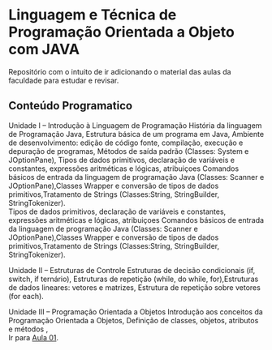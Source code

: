 # Linguagem e Técnica de Programação Orientada a Objeto com JAVA
Repositório com o intuito de ir adicionando o material das aulas da faculdade para estudar e revisar.
## Conteúdo Programatico
Unidade I – Introdução à Linguagem de Programação   História da linguagem de Programação Java, Estrutura básica de um programa em Java, Ambiente de desenvolvimento: edição de código fonte, compilação, execução e depuração de   programas, Métodos de saída padrão (Classes: System e JOptionPane), Tipos  de  dados  primitivos,  declaração  de  variáveis  e  constantes,  expressões  aritméticas  e   lógicas, atribuiçoes Comandos básicos de entrada da linguagem de programação Java (Classes: Scanner e JOptionPane),Classes Wrapper e conversão de tipos de dados primitivos,Tratamento de Strings (Classes:String, StringBuilder, StringTokenizer). 																	
Tipos  de  dados  primitivos,  declaração  de  variáveis  e  constantes,  expressões  aritméticas  e   lógicas, atribuiçoes Comandos básicos de entrada da linguagem de programação Java (Classes: Scanner e JOptionPane),Classes Wrapper e conversão de tipos de dados primitivos,Tratamento de Strings (Classes:String, StringBuilder, StringTokenizer). 			

Unidade II – Estruturas de Controle  Estruturas de decisão condicionais (if, switch, if ternário), Estruturas de repetição (while, do while, for),Estruturas de dados lineares: vetores e matrizes, Estrutura de repetição sobre vetores (for each).	

Unidade III – Programação Orientada a Objetos  Introdução aos conceitos da Programação Orientada a Objetos, Definição de classes, objetos, atributos e métodos , 																	
Ir para [Aula 01](https://github.com/raianecj/ltpoo-java/tree/main/aula-01).
